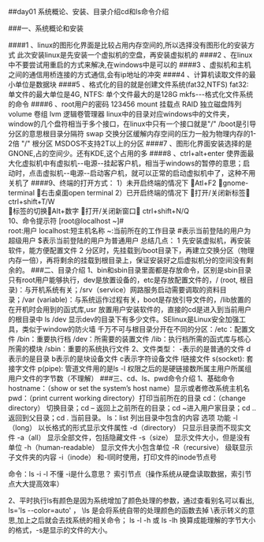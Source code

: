 ##day01 系统概论、安装、目录介绍cd和ls命令介绍

###一、系统概论和安装

####1 、linux的图形化界面是比较占用内存空间的,所以选择没有图形化的安装方式
此次安装linux是先安装一个虚拟机的空盘，再安装虚拟机的
####2 、在linux中不要尝试用重启的方式来解决,在windows中是可以的
####3 、虚拟机和主机之间的通信用桥连接的方式通信,会有ip地址的冲突
####4 、计算机读取文件的最小单位是数据块
####5 、格式化的目的就是创建文件系统(fat32,NTFS)
  fat32: 单文件的最大单位是4G,   NTFS:  单个文件最大的是128G
 mkfs---格式化文件系统的命令
####6 、root用户的密码  123456   mount 挂载点   RAID 独立磁盘阵列  volume 卷组  lvm 逻辑卷管理器
  linux中的目录对应windows中的文件夹， window的几个盘符相当于多个接口，在linux中只有一个接口就是"/"    /boot是引导分区的意思根目录分隔符
 swap 交换分区缓解内存空间的压力一般为物理内存的1-2倍  "/" 根分区
 MSDOS不支持2T以上的分区
####7 、图形化界面安装选择的是GNONE,占的空间少。还有KDE,这个占用的多
####8 、ctrl+alt+enter 使界面最大化虚拟机中有虚拟机--电源--挂起客户机，相当于windows的暂停的意思；启动时，点击虚拟机--电源--启动客户机，就可以正常的启动虚拟机中了，这种不用关机了
####9、终端的打开方式：
1）未开启终端的情况下
Atl+F2 gnome-terminal 
右击桌面open terminal
2）已开启终端的情况下
打开/关闭新标签 ctrl+shift+T/W     
标签的切换Alt+数字 
打开/关闭新窗口 ctrl+shift+N/Q      
10、命令提示符
[root@localhost ~]#  
root:用户   localhost:短主机名称  ~:当前所在的工作目录
#表示当前登陆的用户为超级用户
$表示当前登陆的用户为普通用户
总结几点：
1 先安装虚拟机，再安装软件，能方便配置文件
2 分区时，先挂载到/boot目录下，再建立交换分区（物理内存一倍），再将剩余的挂载到根目录上，保证安装好之后虚拟机分的空间没有剩余的。
###二、目录介绍
1、bin和sbin目录里面都是存放命令，区别是sbin目录只有root用户能够执行，dev是放置设备的，etc是存放配置文件的，/ (root, 根目录)：与开机系统有关；/srv（service）网路服务启动需要调取的资料目录；/var (variable)：与系统运作过程有关，boot是存放引导文件的，/lib放置的在开机时会用到的函式库,usr 放置用户安装软件的，直接的cd是进入到当前用户的根目录中  ls /dev 显示dev的目录下有多少文件。SElinux是Linux安全加强工具，类似于window的防火墙
千万不可与根目录分开在不同的分区：/etc：配置文件 /bin：重要执行档  /dev：所需要的装置文件  /lib：执行档所需的函式库与核心所需的模块 /sbin：重要的系统执行文件
2、文件类型： -表示的是普通的文件  d表示的是目录  b表示的是块设备文件 c表示字符设备文件  l链接文件  s(socket): 套接字文件  p(pipe): 管道文件用的是ls -l
权限之后的是硬链接数所属主用户所属组用户文件的字节数（不理解）
###三、cd、ls、pwd命令介绍
1、基础命令
hostname：（show or set the system’s host name）显示或者修改系统主机名
pwd：（print current working directory）打印当前所在的目录
cd：（change directory） 切换目录；cd – 返回上之前所在的目录；cd ~进入用户家目录；cd .. 返回到父目录；cd . 当前目录。
ls：list 列出目录中包含的内容
选项	功能
-l（long）	以长格式的形式显示文件属性
-d（directory）	只显示目录而不现实文件
-a（all）	显示全部文件，包括隐藏文件
-s（size）	显示文件大小，但是没有单位
-h（human-readable）	显示文件大小包含单位
-R（recursive）	级联显示子文件夹的内容
-i（inode）	和-l同时使用，打印文件的inode节点号

命令：ls -i -l   不懂 -i是什么意思？ 索引节点（操作系统从硬盘读取数据，索引节点大大提高效率）

2、平时执行ls有颜色是因为系统增加了颜色处理的参数，通过查看别名可以看出,
ls='ls --color=auto' ， \ls 是会将系统自带的处理颜色的函数去掉  \表示转义的意思,加上之后就会去找系统的相关命令； ls -l -h 或 ls -lh 换算成能理解的字节大小的格式，-s是显示的文件的大小。
